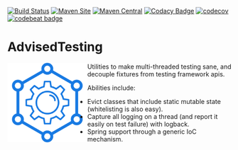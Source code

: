 [![Build Status](https://api.travis-ci.org/repos/advisedtesting/AdvisedTesting.svg?branch=master)](https://travis-ci.org/advisedtesting/AdvisedTesting/#)
[![Maven Site](https://img.shields.io/badge/maven_site-1.2.4-green.svg)](http://advisedtesting.github.io/AdvisedTesting/1.2.4/)
[![Maven Central](https://maven-badges.herokuapp.com/maven-central/org.e-hoffman.testing/Testing/badge.svg)](https://maven-badges.herokuapp.com/maven-central/org.e-hoffman.testing/Testing/)
[![Codacy Badge](https://api.codacy.com/project/badge/Grade/78e8506caab14df69835626deb3a39a9)](https://www.codacy.com/app/advisedtesting/AdvisedTesting?utm_source=github.com&amp;utm_medium=referral&amp;utm_content=advisedtesting/AdvisedTesting&amp;utm_campaign=Badge_Grade)
[![codecov](https://codecov.io/gh/advisedtesting/AdvisedTesting/branch/master/graph/badge.svg)](https://codecov.io/gh/advisedtesting/AdvisedTesting)
[![codebeat badge](https://codebeat.co/badges/bf76c593-de44-4a99-be52-b02353da1c40)](https://codebeat.co/projects/github-com-advisedtesting-advisedtesting-master)

# AdvisedTesting

<img align="left" width="180" height="180" src="./advisedtesting.png">

Utilities to make multi-threaded testing sane, and decouple fixtures from testing framework apis.

Abilities include:

* Evict classes that include static mutable state (whitelisting is also easy).
* Capture all logging on a thread (and report it easily on test failure) with logback.
* Spring support through a generic IoC mechanism.

